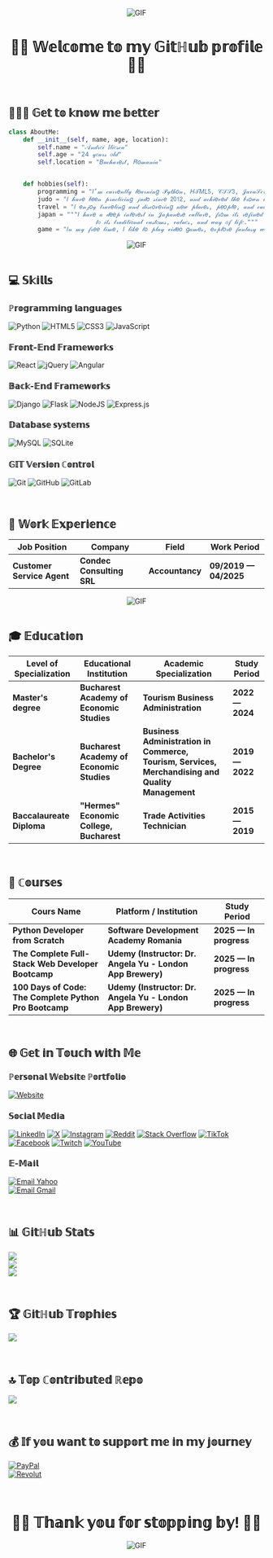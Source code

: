 <div align="center">
<img alt="GIF" align="center" src="https://d1w82usnq70pt2.cloudfront.net/wp-content/uploads/2023/06/star-wars-obi-wan-kenobi.gif" />
</div>

<h1 align="center">✌🏻 𝕎𝕖𝕝𝕔𝕠𝕞𝕖 𝕥𝕠 𝕞𝕪 𝔾𝕚𝕥ℍ𝕦𝕓 𝕡𝕣𝕠𝕗𝕚𝕝𝕖 ✌🏻</h1>

<br>

<h2 align="left">🙋🏻‍♂️ 𝔾𝕖𝕥 𝕥𝕠 𝕜𝕟𝕠𝕨 𝕞𝕖 𝕓𝕖𝕥𝕥𝕖𝕣</h2>

```python
class AboutMe:
    def __init__(self, name, age, location):
        self.name = "𝒜𝓃𝒹𝓇𝑒𝒾 𝐼𝓁𝒾𝑒𝓈𝒸𝓊"
        self.age = "𝟤𝟦 𝓎𝑒𝒶𝓇𝓈 𝑜𝓁𝒹"
        self.location = "𝐵𝓊𝒸𝒽𝒶𝓇𝑒𝓈𝓉, 𝑅𝑜𝓂𝒶𝓃𝒾𝒶"


    def hobbies(self):
        programming = "𝐼’𝓂 𝒸𝓊𝓇𝓇𝑒𝓃𝓉𝓁𝓎 𝓁𝑒𝒶𝓇𝓃𝒾𝓃𝑔 𝒫𝓎𝓉𝒽𝑜𝓃, 𝐻𝒯𝑀𝐿𝟧, 𝒞𝒮𝒮𝟥, 𝒥𝒶𝓋𝒶𝒮𝒸𝓇𝒾𝓅𝓉 𝒶𝓃𝒹 𝓇𝑒𝓁𝒶𝓉𝑒𝒹 𝒻𝓇𝒶𝓂𝑒𝓌𝑜𝓇𝓀𝓈 𝒻𝑜𝓇 𝓉𝒽𝑒𝓂."
        judo = "𝐼 𝒽𝒶𝓋𝑒 𝒷𝑒𝑒𝓃 𝓅𝓇𝒶𝒸𝓉𝒾𝒸𝒾𝓃𝑔 𝒿𝓊𝒹𝑜 𝓈𝒾𝓃𝒸𝑒 𝟤𝟢𝟣𝟤, 𝒶𝓃𝒹 𝒶𝒸𝒽𝒾𝑒𝓋𝑒𝒹 𝓉𝒽𝑒 𝒷𝓇𝑜𝓌𝓃 𝒷𝑒𝓁𝓉."
        travel = "𝐼 𝑒𝓃𝒿𝑜𝓎 𝓉𝓇𝒶𝓋𝑒𝓁𝒾𝓃𝑔 𝒶𝓃𝒹 𝒹𝒾𝓈𝒸𝑜𝓋𝑒𝓇𝒾𝓃𝑔 𝓃𝑒𝓌 𝓅𝓁𝒶𝒸𝑒𝓈, 𝓅𝑒𝑜𝓅𝓁𝑒, 𝒶𝓃𝒹 𝒸𝓊𝓁𝓉𝓊𝓇𝑒𝓈."
        japan = """𝐼 𝒽𝒶𝓋𝑒 𝒶 𝒹𝑒𝑒𝓅 𝒾𝓃𝓉𝑒𝓇𝑒𝓈𝓉 𝒾𝓃 𝒥𝒶𝓅𝒶𝓃𝑒𝓈𝑒 𝒸𝓊𝓁𝓉𝓊𝓇𝑒, 𝒻𝓇𝑜𝓂 𝒾𝓉𝓈 𝓇𝑒𝒻𝒾𝓃𝑒𝒹 𝒶𝓇𝒸𝒽𝒾𝓉𝑒𝒸𝓉𝓊𝓇𝑒 𝒶𝓃𝒹 𝓂𝒾𝓃𝒾𝓂𝒶𝓁𝒾𝓈𝓉 𝒹𝑒𝓈𝒾𝑔𝓃
                        𝓉𝑜 𝒾𝓉𝓈 𝓉𝓇𝒶𝒹𝒾𝓉𝒾𝑜𝓃𝒶𝓁 𝒸𝓊𝓈𝓉𝑜𝓂𝓈, 𝓋𝒶𝓁𝓊𝑒𝓈, 𝒶𝓃𝒹 𝓌𝒶𝓎 𝑜𝒻 𝓁𝒾𝒻𝑒."""
        game = "𝐼𝓃 𝓂𝓎 𝒻𝓇𝑒𝑒 𝓉𝒾𝓂𝑒, 𝐼 𝓁𝒾𝓀𝑒 𝓉𝑜 𝓅𝓁𝒶𝓎 𝓋𝒾𝒹𝑒𝑜 𝑔𝒶𝓂𝑒𝓈, 𝑒𝓍𝓅𝓁𝑜𝓇𝑒 𝒻𝒶𝓃𝓉𝒶𝓈𝓎 𝓌𝑜𝓇𝓁𝒹𝓈, 𝒶𝓃𝒹 𝑒𝓃𝒿𝑜𝓎 𝒶 𝑔𝑜𝑜𝒹 𝓈𝓉𝑜𝓇𝓎."
```

<div align="center">
<img alt="GIF" align="center" src="https://tenor.com/ro/view/satoru-gojo---correndo-gif-3542481902885275990.gif" />
</div>

<br>

<h2 align="left">💻 𝕊𝕜𝕚𝕝𝕝𝕤</h2>

<h3 alihg="left">ℙ𝕣𝕠𝕘𝕣𝕒𝕞𝕞𝕚𝕟𝕘 𝕝𝕒𝕟𝕘𝕦𝕒𝕘𝕖𝕤</h3>

![Python](https://img.shields.io/badge/python-3670A0?style=for-the-badge&logo=python&logoColor=ffdd54)
![HTML5](https://img.shields.io/badge/html5-%23E34F26.svg?style=for-the-badge&logo=html5&logoColor=white) 
![CSS3](https://img.shields.io/badge/css3-%231572B6.svg?style=for-the-badge&logo=css3&logoColor=white)
![JavaScript](https://img.shields.io/badge/javascript-%23323330.svg?style=for-the-badge&logo=javascript&logoColor=%23F7DF1E) 

<h3 alihg="left">𝔽𝕣𝕠𝕟𝕥-𝔼𝕟𝕕 𝔽𝕣𝕒𝕞𝕖𝕨𝕠𝕣𝕜𝕤</h3>

![React](https://img.shields.io/badge/react-%2320232a.svg?style=for-the-badge&logo=react&logoColor=%2361DAFB)
![jQuery](https://img.shields.io/badge/jquery-%230769AD.svg?style=for-the-badge&logo=jquery&logoColor=white)
![Angular](https://img.shields.io/badge/angular-%23DD0031.svg?style=for-the-badge&logo=angular&logoColor=white)

<h3 alihg="left">𝔹𝕒𝕔𝕜-𝔼𝕟𝕕 𝔽𝕣𝕒𝕞𝕖𝕨𝕠𝕣𝕜𝕤</h3>

![Django](https://img.shields.io/badge/django-%23092E20.svg?style=for-the-badge&logo=django&logoColor=white)
![Flask](https://img.shields.io/badge/flask-%23000.svg?style=for-the-badge&logo=flask&logoColor=white)
![NodeJS](https://img.shields.io/badge/node.js-6DA55F?style=for-the-badge&logo=node.js&logoColor=white)
![Express.js](https://img.shields.io/badge/express.js-%23404d59.svg?style=for-the-badge&logo=express&logoColor=%2361DAFB) 

<h3 alihg="left">𝔻𝕒𝕥𝕒𝕓𝕒𝕤𝕖 𝕤𝕪𝕤𝕥𝕖𝕞𝕤</h3>

![MySQL](https://img.shields.io/badge/mysql-4479A1.svg?style=for-the-badge&logo=mysql&logoColor=white)
![SQLite](https://img.shields.io/badge/sqlite-%2307405e.svg?style=for-the-badge&logo=sqlite&logoColor=white) 

<h3 alihg="left">𝔾𝕀𝕋 𝕍𝕖𝕣𝕤𝕚𝕠𝕟 ℂ𝕠𝕟𝕥𝕣𝕠𝕝</h3>

![Git](https://img.shields.io/badge/git-%23F05033.svg?style=for-the-badge&logo=git&logoColor=white)
![GitHub](https://img.shields.io/badge/github-%23121011.svg?style=for-the-badge&logo=github&logoColor=white)
![GitLab](https://img.shields.io/badge/gitlab-%23181717.svg?style=for-the-badge&logo=gitlab&logoColor=white)

<br>


<h2 align="left">💼 𝕎𝕠𝕣𝕜 𝔼𝕩𝕡𝕖𝕣𝕚𝕖𝕟𝕔𝕖</h2>

| Job Position                  | Company                    | Field                         | Work Period           |
| ----------------------------- | -------------------------- | ----------------------------- | --------------------- |
| **Customer Service Agent**    | **Condec Consulting SRL**  | **Accountancy**               | **09/2019 — 04/2025** |

<div align="center">
<img alt="GIF" align="center" src="https://y.yarn.co/58bddecc-3057-4eb5-919d-9fa6ab73a236_text.gif" />
</div>

<br>

<h2 align="left">🎓 𝔼𝕕𝕦𝕔𝕒𝕥𝕚𝕠𝕟</h2>

| Level of Specialization       | Educational Institution                   | Academic Specialization                                                                          | Study Period    |
| ----------------------------- | ----------------------------------------- | ------------------------------------------------------------------------------------------------ | --------------- |
| **Master's degree**           | **Bucharest Academy of Economic Studies** | **Tourism Business Administration**                                                              | **2022 — 2024** |
| **Bachelor's Degree**         | **Bucharest Academy of Economic Studies** | **Business Administration in Commerce, Tourism, Services, Merchandising and Quality Management** | **2019 — 2022** |
| **Baccalaureate Diploma**     | **"Hermes" Economic College, Bucharest**  | **Trade Activities Technician**                                                                  | **2015 — 2019** |

<br>

<h2 align="left">📜 ℂ𝕠𝕦𝕣𝕤𝕖𝕤</h2>

| Cours Name                                             | Platform / Institution                                     | Study Period           |
| ------------------------------------------------------ | ---------------------------------------------------------- | ---------------------- |
| **Python Developer from Scratch**                      | **Software Development Academy Romania**                   | **2025 — In progress** |
| **The Complete Full-Stack Web Developer Bootcamp**     | **Udemy (Instructor: Dr. Angela Yu - London App Brewery)** | **2025 — In progress** |
| **100 Days of Code: The Complete Python Pro Bootcamp** | **Udemy (Instructor: Dr. Angela Yu - London App Brewery)** | **2025 — In progress** |

<br>

<h2 align="left">🌐 𝔾𝕖𝕥 𝕚𝕟 𝕋𝕠𝕦𝕔𝕙 𝕨𝕚𝕥𝕙 𝕄𝕖</h2>

<h3 alihg="left">ℙ𝕖𝕣𝕤𝕠𝕟𝕒𝕝 𝕎𝕖𝕓𝕤𝕚𝕥𝕖 ℙ𝕠𝕣𝕥𝕗𝕠𝕝𝕚𝕠</h3>

[![Website](https://img.shields.io/badge/Website-PORTFOLIO-gold?style=for-the-badge&logo=about-dot-me&logoColor=white)]()

<h3 alihg="left">𝕊𝕠𝕔𝕚𝕒𝕝 𝕄𝕖𝕕𝕚𝕒</h3>

[![LinkedIn](https://img.shields.io/badge/LinkedIn-0077B5?style=for-the-badge&logo=linkedin&logoColor=white)](https://linkedin.com/in/andrei-iliescu-aa7910214)
[![X](https://img.shields.io/badge/X-000000?style=for-the-badge&logo=X&logoColor=white)](https://x.com/AndreiIliescu11)
[![Instagram](https://img.shields.io/badge/Instagram-E4405F?style=for-the-badge&logo=Instagram&logoColor=white)](https://instagram.com/andreii_iliescu)
[![Reddit](https://img.shields.io/badge/Reddit-FF4500?style=for-the-badge&logo=Reddit&logoColor=white)](https://reddit.com/user/xAndreiix)
[![Stack Overflow](https://img.shields.io/badge/Stack%20Overflow-FE7A16?style=for-the-badge&logo=stack-overflow&logoColor=white)](https://stackoverflow.com/users/30785131/xandreiix)
[![TikTok](https://img.shields.io/badge/TikTok-000000?style=for-the-badge&logo=TikTok&logoColor=white)](https://tiktok.com/@xandreiix)
[![Facebook](https://img.shields.io/badge/Facebook-1877F2?style=for-the-badge&logo=Facebook&logoColor=white)](https://facebook.com/AndreiIliescu13102000)
[![Twitch](https://img.shields.io/badge/Twitch-9146FF?style=for-the-badge&logo=Twitch&logoColor=white)](https://twitch.tv/xandreiix)
[![YouTube](https://img.shields.io/badge/YouTube-FF0000?style=for-the-badge&logo=YouTube&logoColor=white)](https://youtube.com/@xandreiix8048)

<h3 alihg="left">𝔼-𝕄𝕒𝕚𝕝</h3>

[![Email Yahoo](https://img.shields.io/badge/Email-andrey_iliescu%40yahoo.com-6001D2?style=for-the-badge&logoColor=white)](mailto:andrey_iliescu@yahoo.com)<br>
[![Email Gmail](https://img.shields.io/badge/Gmail-andrei.iliescu13102000%40gmail.com-D14836?style=for-the-badge&logo=gmail&logoColor=white)](mailto:andrei.iliescu13102000@gmail.com)

<br>

<h2 align="left">📊 𝔾𝕚𝕥ℍ𝕦𝕓 𝕊𝕥𝕒𝕥𝕤</h2>

![](https://github-readme-stats.vercel.app/api?username=xAndreiix&theme=highcontrast&hide_border=false&include_all_commits=false&count_private=false)<br/>
![](https://nirzak-streak-stats.vercel.app/?user=xAndreiix&theme=highcontrast&hide_border=false)<br/>
![](https://github-readme-stats.vercel.app/api/top-langs/?username=xAndreiix&theme=highcontrast&hide_border=false&include_all_commits=false&count_private=false&layout=compact)

<br>

<h2 align="left">🏆 𝔾𝕚𝕥ℍ𝕦𝕓 𝕋𝕣𝕠𝕡𝕙𝕚𝕖𝕤</h2>

![](https://github-profile-trophy.vercel.app/?username=xAndreiix&theme=highcontrast&no-frame=false&no-bg=false&margin-w=4)

<br>

<h2 align="left">🔝 𝕋𝕠𝕡 ℂ𝕠𝕟𝕥𝕣𝕚𝕓𝕦𝕥𝕖𝕕 ℝ𝕖𝕡𝕠</h2>

![](https://github-contributor-stats.vercel.app/api?username=xAndreiix&limit=5&theme=highcontrast&combine_all_yearly_contributions=true)

<br>

<h2 align="left">💰 𝕀𝕗 𝕪𝕠𝕦 𝕨𝕒𝕟𝕥 𝕥𝕠 𝕤𝕦𝕡𝕡𝕠𝕣𝕥 𝕞𝕖 𝕚𝕟 𝕞𝕪 𝕛𝕠𝕦𝕣𝕟𝕖𝕪</h2>

[![PayPal](https://img.shields.io/badge/PayPal-xAndreiix-00457C?style=for-the-badge&logo=paypal&logoColor=white)](https://paypal.me/xAndreiix)<br>
[![Revolut](https://img.shields.io/badge/Revolut-xAndreiix-001B2E?style=for-the-badge&logoColor=white)](https://revolut.me/xAndreiix)

<br>

<h1 align="center">👋🏻 𝕋𝕙𝕒𝕟𝕜 𝕪𝕠𝕦 𝕗𝕠𝕣 𝕤𝕥𝕠𝕡𝕡𝕚𝕟𝕘 𝕓𝕪! 👋🏻</h1>

<div align="center">
<img alt="GIF" align="center" src="https://media1.tenor.com/m/wPRS-ZXgVYcAAAAC/bye-bye.gif" />
</div>
